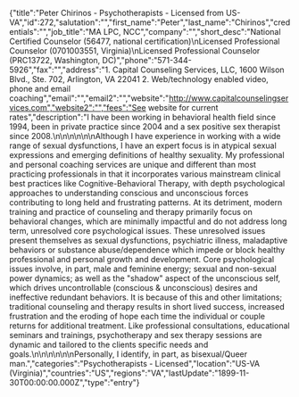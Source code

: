 {"title":"Peter Chirinos - Psychotherapists - Licensed from US-VA","id":272,"salutation":"","first_name":"Peter","last_name":"Chirinos","credentials":"","job_title":"MA LPC, NCC","company":"","short_desc":"National Certified Counselor (56477, national certification)\nLicensed Professional Counselor (0701003551, Virginia)\nLicensed Professional Counselor (PRC13722, Washington, DC)","phone":"571-344-5926","fax":"","address":"1. Capital Counseling Services, LLC, 1600 Wilson Blvd., Ste. 702,  Arlington, VA 22041 2. Web/technology enabled video, phone and email coaching","email":"","email2":"","website":"http://www.capitalcounselingservices.com","website2":"","fees":"See website for current rates","description":"I have been working in behavioral health field since 1994, been in private practice since 2004 and a sex positive sex therapist since 2008.\n\n\n\n\n\nAlthough I have experience in working with a wide range of sexual dysfunctions, I have an expert focus is in atypical sexual expressions and emerging definitions of healthy sexuality.  My professional and personal coaching services are unique and different than most practicing professionals in that it incorporates various mainstream clinical best practices like Cognitive-Behavioral Therapy, with depth psychological approaches to understanding conscious and unconscious forces contributing to long held and frustrating patterns.  At its detriment, modern training and practice of counseling and therapy primarily focus on behavioral changes, which are minimally impactful and do not address long term, unresolved core psychological issues.  These unresolved issues present themselves as sexual dysfunctions, psychiatric illness, maladaptive behaviors or substance abuse/dependence which impede or block healthy professional and personal growth and development.  Core psychological issues involve, in part, male and feminine energy; sexual and non-sexual power dynamics; as well as the \"shadow\" aspect of the unconscious self, which drives uncontrollable (conscious & unconscious) desires and ineffective redundant behaviors.  It is because of this and other limitations; traditional counseling and therapy results in short lived success, increased frustration and the eroding of hope each time the individual or couple returns for additional treatment.  Like professional consultations, educational seminars and trainings, psychotherapy and sex therapy sessions are dynamic and tailored to the clients specific needs and goals.\n\n\n\n\n\nPersonally, I identify, in part, as bisexual/Queer man.","categories":"Psychotherapists - Licensed","location":"US-VA (Virginia)","countries":"US","regions":"VA","lastUpdate":"1899-11-30T00:00:00.000Z","type":"entry"}
